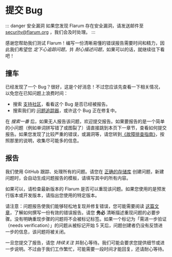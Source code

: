 # 提交 Bug

::: danger 安全漏洞
如果您发现 Flarum 存在安全漏洞，请发送邮件至 [security@flarum.org](mailto:security@flarum.org) ，我们会及时处理。
:::

感谢您帮助我们测试 Flarum！编写一份清晰易懂的错误报告需要时间和精力，因此我们希望您 *定下心追踪问题*，并 *耐心描述问题*，如果可以的话，就继续往下看吧！

## 撞车

已经发现了一个 Bug？很好，这是个好消息！不过您应该先查看一下相关情况，以免您在已知问题上浪费时间：

- 搜索 [支持社区](https://discuss.flarum.org/t/support)，看看这个 Bug 是否已经被报告。
- 搜索我们的 [问题追踪器](https://github.com/flarum/core/issues)，或许这个 Bug 正在修复中。

在 *搜索一番* 后，如果无人报告该问题，欢迎提交报告。如果要报告的是一个简单的小问题（例如单词拼写错了或图裂了）请直接跳到本页下一章节，查看如何提交报告。如果您发现了比较严重的错误，或漏洞等，请您转到[《故障排查指南》](troubleshoot.md)，按照那里的说明，收集尽可能多的信息。

## 报告

我们使用 GitHub 跟踪、处理所有的问题。请您在 [正确的存储库](https://github.com/flarum) 创建问题，新建问题时，会自动生成问题报告的模板，请填写其中的所有内容。

如果可以，请检查最新版本的 Flarum 是否可以重现该问题。如果您使用的是预发行版本或开发版本，请指出您使用的特定版本。

请注意：问题报告使我们能够轻松地复现并修复错误，您可能需要阅读 [这篇文章](https://www.chiark.greenend.org.uk/~sgtatham/bugs.html)，了解如何撰写一份有效的错误报告。请您 **务必** 清晰描述重现问题的必要步骤。没有明确重现步骤的问题将不会被标记标签。如果一个标记为「需进一步验证（needs verification）」的问题从被标记开始 5 天后，问题创建者仍没有反馈进一步的信息，该问题将被关闭。

一旦您提交了报告，请您 *持续关注* 并耐心等待。我们可能会要求您提供细节或进一步说明。不过由于我们工作繁忙，可能需要一段时间才能回复，还请耐心等待。
